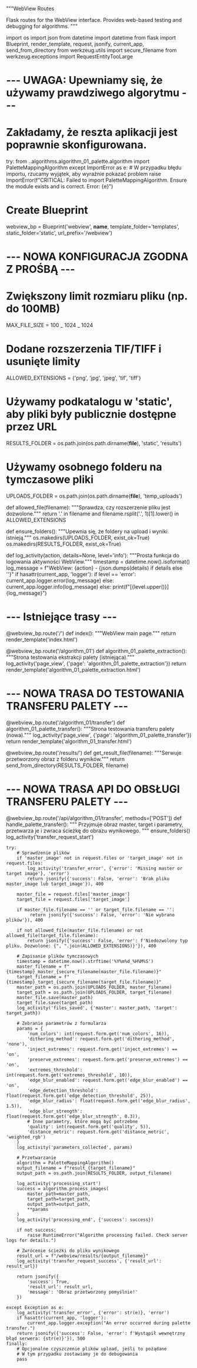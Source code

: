 """WebView Routes

Flask routes for the WebView interface.
Provides web-based testing and debugging for algorithms.
"""

import os
import json
from datetime import datetime
from flask import Blueprint, render_template, request, jsonify, current_app, send_from_directory
from werkzeug.utils import secure_filename
from werkzeug.exceptions import RequestEntityTooLarge

# --- UWAGA: Upewniamy się, że używamy prawdziwego algorytmu ---

# Zakładamy, że reszta aplikacji jest poprawnie skonfigurowana.

try:
from ..algorithms.algorithm_01_palette.algorithm import PaletteMappingAlgorithm
except ImportError as e: # W przypadku błędu importu, rzucamy wyjątek, aby wyraźnie pokazać problem
raise ImportError(f"CRITICAL: Failed to import PaletteMappingAlgorithm. Ensure the module exists and is correct. Error: {e}")

# Create Blueprint

webview_bp = Blueprint('webview', **name**,
template_folder='templates',
static_folder='static',
url_prefix='/webview')

# --- NOWA KONFIGURACJA ZGODNA Z PROŚBĄ ---

# Zwiększony limit rozmiaru pliku (np. do 100MB)

MAX_FILE_SIZE = 100 _ 1024 _ 1024

# Dodane rozszerzenia TIF/TIFF i usunięte limity

ALLOWED_EXTENSIONS = {'png', 'jpg', 'jpeg', 'tif', 'tiff'}

# Używamy podkatalogu w 'static', aby pliki były publicznie dostępne przez URL

RESULTS_FOLDER = os.path.join(os.path.dirname(**file**), 'static', 'results')

# Używamy osobnego folderu na tymczasowe pliki

UPLOADS_FOLDER = os.path.join(os.path.dirname(**file**), 'temp_uploads')

def allowed_file(filename):
"""Sprawdza, czy rozszerzenie pliku jest dozwolone."""
return '.' in filename and filename.rsplit('.', 1)[1].lower() in ALLOWED_EXTENSIONS

def ensure_folders():
"""Upewnia się, że foldery na upload i wyniki istnieją."""
os.makedirs(UPLOADS_FOLDER, exist_ok=True)
os.makedirs(RESULTS_FOLDER, exist_ok=True)

def log_activity(action, details=None, level='info'):
"""Prosta funkcja do logowania aktywności WebView."""
timestamp = datetime.now().isoformat()
log_message = f"WebView: {action} - {json.dumps(details) if details else ''}"
if hasattr(current_app, 'logger'):
if level == 'error':
current_app.logger.error(log_message)
else:
current_app.logger.info(log_message)
else:
print(f"[{level.upper()}] {log_message}")

# --- Istniejące trasy ---

@webview_bp.route('/')
def index():
"""WebView main page."""
return render_template('index.html')

@webview_bp.route('/algorithm_01')
def algorithm_01_palette_extraction():
"""Strona testowania ekstrakcji palety (istniejąca)."""
log_activity('page_view', {'page': 'algorithm_01_palette_extraction'})
return render_template('algorithm_01_palette_extraction.html')

# --- NOWA TRASA DO TESTOWANIA TRANSFERU PALETY ---

@webview_bp.route('/algorithm_01/transfer')
def algorithm_01_palette_transfer():
"""Strona testowania transferu palety (nowa)."""
log_activity('page_view', {'page': 'algorithm_01_palette_transfer'})
return render_template('algorithm_01_transfer.html')

@webview_bp.route('/results/<filename>')
def get_result_file(filename):
"""Serwuje przetworzony obraz z folderu wyników."""
return send_from_directory(RESULTS_FOLDER, filename)

# --- NOWA TRASA API DO OBSŁUGI TRANSFERU PALETY ---

@webview_bp.route('/api/algorithm_01/transfer', methods=['POST'])
def handle_palette_transfer():
"""
Przyjmuje obraz master, target i parametry, przetwarza je i zwraca
ścieżkę do obrazu wynikowego.
"""
ensure_folders()
log_activity('transfer_request_start')

    try:
        # Sprawdzenie plików
        if 'master_image' not in request.files or 'target_image' not in request.files:
            log_activity('transfer_error', {'error': 'Missing master or target image'}, 'error')
            return jsonify({'success': False, 'error': 'Brak pliku master_image lub target_image'}), 400

        master_file = request.files['master_image']
        target_file = request.files['target_image']

        if master_file.filename == '' or target_file.filename == '':
             return jsonify({'success': False, 'error': 'Nie wybrano plików'}), 400

        if not allowed_file(master_file.filename) or not allowed_file(target_file.filename):
            return jsonify({'success': False, 'error': f'Niedozwolony typ pliku. Dozwolone: {", ".join(ALLOWED_EXTENSIONS)}'}), 400

        # Zapisanie plików tymczasowych
        timestamp = datetime.now().strftime('%Y%m%d_%H%M%S')
        master_filename = f"{timestamp}_master_{secure_filename(master_file.filename)}"
        target_filename = f"{timestamp}_target_{secure_filename(target_file.filename)}"
        master_path = os.path.join(UPLOADS_FOLDER, master_filename)
        target_path = os.path.join(UPLOADS_FOLDER, target_filename)
        master_file.save(master_path)
        target_file.save(target_path)
        log_activity('files_saved', {'master': master_path, 'target': target_path})

        # Zebranie parametrów z formularza
        params = {
            'num_colors': int(request.form.get('num_colors', 16)),
            'dithering_method': request.form.get('dithering_method', 'none'),
            'inject_extremes': request.form.get('inject_extremes') == 'on',
            'preserve_extremes': request.form.get('preserve_extremes') == 'on',
            'extremes_threshold': int(request.form.get('extremes_threshold', 10)),
            'edge_blur_enabled': request.form.get('edge_blur_enabled') == 'on',
            'edge_detection_threshold': float(request.form.get('edge_detection_threshold', 25)),
            'edge_blur_radius': float(request.form.get('edge_blur_radius', 1.5)),
            'edge_blur_strength': float(request.form.get('edge_blur_strength', 0.3)),
            # Inne parametry, które mogą być potrzebne
            'quality': int(request.form.get('quality', 5)),
            'distance_metric': request.form.get('distance_metric', 'weighted_rgb')
        }
        log_activity('parameters_collected', params)

        # Przetwarzanie
        algorithm = PaletteMappingAlgorithm()
        output_filename = f"result_{target_filename}"
        output_path = os.path.join(RESULTS_FOLDER, output_filename)

        log_activity('processing_start')
        success = algorithm.process_images(
            master_path=master_path,
            target_path=target_path,
            output_path=output_path,
            **params
        )
        log_activity('processing_end', {'success': success})

        if not success:
            raise RuntimeError("Algorithm processing failed. Check server logs for details.")

        # Zwrócenie ścieżki do pliku wynikowego
        result_url = f"/webview/results/{output_filename}"
        log_activity('transfer_request_success', {'result_url': result_url})

        return jsonify({
            'success': True,
            'result_url': result_url,
            'message': 'Obraz przetworzony pomyślnie!'
        })

    except Exception as e:
        log_activity('transfer_error', {'error': str(e)}, 'error')
        if hasattr(current_app, 'logger'):
            current_app.logger.exception("An error occurred during palette transfer.")
        return jsonify({'success': False, 'error': f'Wystąpił wewnętrzny błąd serwera: {str(e)}'}), 500
    finally:
        # Opcjonalne czyszczenie plików upload, jeśli to pożądane
        # W tym przypadku zostawiamy je do debugowania
        pass
